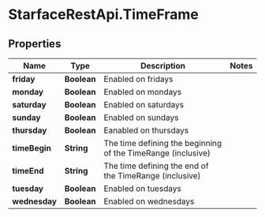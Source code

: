# StarfaceRestApi.TimeFrame

## Properties
Name | Type | Description | Notes
------------ | ------------- | ------------- | -------------
**friday** | **Boolean** | Enabled on fridays | 
**monday** | **Boolean** | Enabled on mondays | 
**saturday** | **Boolean** | Enabled on saturdays | 
**sunday** | **Boolean** | Enabled on sundays | 
**thursday** | **Boolean** | Eanabled on thursdays | 
**timeBegin** | **String** | The time defining the beginning of the TimeRange (inclusive) | 
**timeEnd** | **String** | The time defining the end of the TimeRange (inclusive) | 
**tuesday** | **Boolean** | Enabled on tuesdays | 
**wednesday** | **Boolean** | Enabled on wednesdays | 


